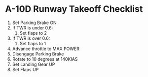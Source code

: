 # A-10D Runway Takeoff Checklist

1. Set Parking Brake ON
2. If TWR is under 0.6:
   1. Set flaps to 2
3. If TWR is over 0.6:
   1. Set flaps to 1
4. Advance throttle to MAX POWER
5. Disengage Parking Brake
6. Rotate to 10 degrees at 140KIAS
7. Set Landing Gear UP
8. Set Flaps UP

